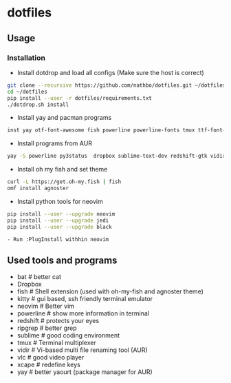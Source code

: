# dotfiles

## Usage
###  Installation

- Install dotdrop and load all configs (Make sure the host is correct)
```bash
git clone --recursive https://github.com/nathbo/dotfiles.git ~/dotfiles
cd ~/dotfiles
pip install --user -r dotfiles/requirements.txt
./dotdrop.sh install
```

- Install yay and pacman programs
```bash
inst yay otf-font-awesome fish powerline powerline-fonts tmux ttf-font-awesome xcape otf-fira-code vlc bat ripgrep
```
- Install programs from AUR
```bash
yay -S powerline py3status  dropbox sublime-text-dev redshift-gtk vidir

```

- Install oh my fish and set theme
```bash
curl -L https://get.oh-my.fish | fish
omf install agnoster
```

- Install python tools for neovim 
```bash
pip install --user --upgrade neovim
pip install --user --upgrade jedi
pip install --user --upgrade black
```
    - Run :PlugInstall withhin neovim
## Used tools and programs

- bat # better cat
- Dropbox
- fish # Shell extension (used with oh-my-fish and agnoster theme)
- kitty # gui based, ssh friendly terminal emulator
- neovim # Better vim
- powerline # show more information in terminal
- redshift # protects your eyes
- ripgrep # better grep
- sublime # good coding environment
- tmux # Terminal multiplexer 
- vidir # Vi-based multi file renaming tool (AUR)
- vlc # good video player
- xcape # redefine keys
- yay # better yaourt (package manager for AUR)